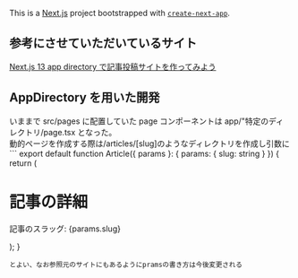 This is a [Next.js](https://nextjs.org/) project bootstrapped with [`create-next-app`](https://github.com/vercel/next.js/tree/canary/packages/create-next-app).

## 参考にさせていただいているサイト

[Next.js 13 app directory で記事投稿サイトを作ってみよう](https://zenn.dev/azukiazusa/articles/next-js-app-dir-tutorial)

## AppDirectory を用いた開発

いままで src/pages に配置していた page コンポーネントは app/"特定のディレクトリ/page.tsx となった。  
動的ページを作成する際は/articles/[slug]のようなディレクトリを作成し引数に　　```
export default function Article({ params }: { params: { slug: string } }) {
return (
<div>
<h1>記事の詳細</h1>
<p>記事のスラッグ: {params.slug}</p>
</div>
);
}

```　　
とよい、なお参照元のサイトにもあるようにpramsの書き方は今後変更される
```
